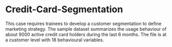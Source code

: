 # Credit-Card-Segmentation
This case requires trainees to develop a customer segmentation to define
marketing strategy. The sample dataset summarizes the usage behaviour of about 9000
active credit card holders during the last 6 months. The file is at a customer level with
18 behavioural variables.
